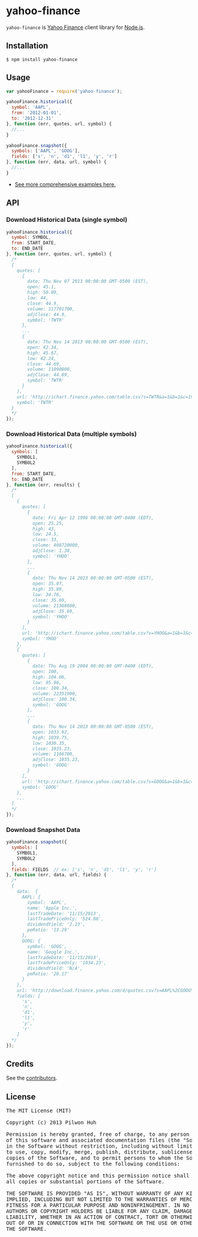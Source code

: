 # yahoo-finance

`yahoo-finance` is [Yahoo Finance](http://finance.yahoo.com/) client library for [Node.js](http://nodejs.org/).


## Installation

    $ npm install yahoo-finance


## Usage

```js
var yahooFinance = require('yahoo-finance');

yahooFinance.historical({
  symbol: 'AAPL',
  from: '2012-01-01',
  to: '2012-12-31'
}, function (err, quotes, url, symbol) {
  //...
}

yahooFinance.snapshot({
  symbols: ['AAPL', 'GOOG'],
  fields: ['s', 'n', 'd1', 'l1', 'y', 'r']
}, function (err, data, url, symbol) {
  //...
}
```

* [See more comprehensive examples here.](https://github.com/pilwon/node-yahoo-finance/tree/master/examples)


## API

### Download Historical Data (single symbol)

```js
yahooFinance.historical({
  symbol: SYMBOL,
  from: START_DATE,
  to: END_DATE
}, function (err, quotes, url, symbol) {
  /*
  {
    quotes: [
      {
        date: Thu Nov 07 2013 00:00:00 GMT-0500 (EST),
        open: 45.1,
        high: 50.09,
        low: 44,
        close: 44.9,
        volume: 117701700,
        adjClose: 44.9,
        symbol: 'TWTR'
      },
      ...
      {
        date: Thu Nov 14 2013 00:00:00 GMT-0500 (EST),
        open: 42.34,
        high: 45.67,
        low: 42.24,
        close: 44.69,
        volume: 11090800,
        adjClose: 44.69,
        symbol: 'TWTR'
      }
    ],
    url: 'http://ichart.finance.yahoo.com/table.csv?s=TWTR&a=1&b=1&c=1900&d=11&e=15&f=2013&g=d&ignore=.csv',
    symbol: 'TWTR'
  }
  */
});
```

### Download Historical Data (multiple symbols)

```js
yahooFinance.historical({
  symbols: [
    SYMBOL1,
    SYMBOL2
  ],
  from: START_DATE,
  to: END_DATE
}, function (err, results) {
  /*
  [
    {
      quotes: [
        {
          date: Fri Apr 12 1996 00:00:00 GMT-0400 (EDT),
          open: 25.25,
          high: 43,
          low: 24.5,
          close: 33,
          volume: 408720000,
          adjClose: 1.38,
          symbol: 'YHOO'
        },
        ...
        {
          date: Thu Nov 14 2013 00:00:00 GMT-0500 (EST),
          open: 35.07,
          high: 35.89,
          low: 34.76,
          close: 35.69,
          volume: 21368600,
          adjClose: 35.69,
          symbol: 'YHOO'
        }
      ],
      url: 'http://ichart.finance.yahoo.com/table.csv?s=YHOO&a=1&b=1&c=1900&d=11&e=15&f=2013&g=d&ignore=.csv',
      symbol: 'YHOO'
    },
    {
      quotes: [
        {
          date: Thu Aug 19 2004 00:00:00 GMT-0400 (EDT),
          open: 100,
          high: 104.06,
          low: 95.96,
          close: 100.34,
          volume: 22351900,
          adjClose: 100.34,
          symbol: 'GOOG'
        },
        ...
        {
          date: Thu Nov 14 2013 00:00:00 GMT-0500 (EST),
          open: 1033.92,
          high: 1039.75,
          low: 1030.35,
          close: 1035.23,
          volume: 1166700,
          adjClose: 1035.23,
          symbol: 'GOOG'
        }
      ],
      url: 'http://ichart.finance.yahoo.com/table.csv?s=GOOG&a=1&b=1&c=1900&d=11&e=15&f=2013&g=d&ignore=.csv',
      symbol: 'GOOG'
    },
    ...
  ]
  */
});
```

### Download Snapshot Data

```js
yahooFinance.snapshot({
  symbols: [
    SYMBOL1,
    SYMBOL2
  ],
  fields: FIELDS  // ex: ['s', 'n', 'd1', 'l1', 'y', 'r']
}, function (err, data, url, fields) {
  /*
  {
    data:  {
      AAPL: {
        symbol: 'AAPL',
        name: 'Apple Inc.',
        lastTradeDate: '11/15/2013',
        lastTradePriceOnly: '524.88',
        dividendYield: '2.23',
        peRatio: '13.29'
      },
      GOOG: {
        symbol: 'GOOG',
        name: 'Google Inc.',
        lastTradeDate: '11/15/2013',
        lastTradePriceOnly: '1034.23',
        dividendYield: 'N/A',
        peRatio: '28.17'
      }
    },
    url: 'http://download.finance.yahoo.com/d/quotes.csv?s=AAPL%2CGOOG%2CMSFT%2CIBM%2CAMZN%2CORCL%2CINTC%2CQCOM%2CFB%2CCSCO%2CSAP%2CTSM%2CBIDU%2CEMC%2CHPQ%2CTXN%2CERIC%2CASML%2CCAJ%2CYHOO&f=snd1l1yr',
    fields: [
      's',
      'n',
      'd1',
      'l1',
      'y',
      'r'
    ]
  */
});
```


## Credits

  See the [contributors](https://github.com/pilwon/node-yahoo-finance/graphs/contributors).


## License

<pre>
The MIT License (MIT)

Copyright (c) 2013 Pilwon Huh

Permission is hereby granted, free of charge, to any person obtaining a copy
of this software and associated documentation files (the "Software"), to deal
in the Software without restriction, including without limitation the rights
to use, copy, modify, merge, publish, distribute, sublicense, and/or sell
copies of the Software, and to permit persons to whom the Software is
furnished to do so, subject to the following conditions:

The above copyright notice and this permission notice shall be included in
all copies or substantial portions of the Software.

THE SOFTWARE IS PROVIDED "AS IS", WITHOUT WARRANTY OF ANY KIND, EXPRESS OR
IMPLIED, INCLUDING BUT NOT LIMITED TO THE WARRANTIES OF MERCHANTABILITY,
FITNESS FOR A PARTICULAR PURPOSE AND NONINFRINGEMENT. IN NO EVENT SHALL THE
AUTHORS OR COPYRIGHT HOLDERS BE LIABLE FOR ANY CLAIM, DAMAGES OR OTHER
LIABILITY, WHETHER IN AN ACTION OF CONTRACT, TORT OR OTHERWISE, ARISING FROM,
OUT OF OR IN CONNECTION WITH THE SOFTWARE OR THE USE OR OTHER DEALINGS IN
THE SOFTWARE.
</pre>
